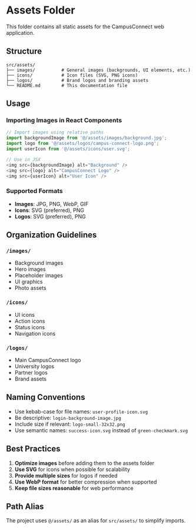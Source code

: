 # Assets Folder

This folder contains all static assets for the CampusConnect web application.

## Structure

```
src/assets/
├── images/          # General images (backgrounds, UI elements, etc.)
├── icons/           # Icon files (SVG, PNG icons)
├── logos/           # Brand logos and branding assets
└── README.md        # This documentation file
```

## Usage

### Importing Images in React Components

```typescript
// Import images using relative paths
import backgroundImage from '@/assets/images/background.jpg';
import logo from '@/assets/logos/campus-connect-logo.png';
import userIcon from '@/assets/icons/user.svg';

// Use in JSX
<img src={backgroundImage} alt="Background" />
<img src={logo} alt="CampusConnect Logo" />
<img src={userIcon} alt="User Icon" />
```

### Supported Formats

- **Images**: JPG, PNG, WebP, GIF
- **Icons**: SVG (preferred), PNG
- **Logos**: SVG (preferred), PNG

## Organization Guidelines

### `/images/`
- Background images
- Hero images
- Placeholder images
- UI graphics
- Photo assets

### `/icons/`
- UI icons
- Action icons
- Status icons
- Navigation icons

### `/logos/`
- Main CampusConnect logo
- University logos
- Partner logos
- Brand assets

## Naming Conventions

- Use kebab-case for file names: `user-profile-icon.svg`
- Be descriptive: `login-background-image.jpg`
- Include size if relevant: `logo-small-32x32.png`
- Use semantic names: `success-icon.svg` instead of `green-checkmark.svg`

## Best Practices

1. **Optimize images** before adding them to the assets folder
2. **Use SVG** for icons when possible for scalability
3. **Provide multiple sizes** for logos if needed
4. **Use WebP format** for better compression when supported
5. **Keep file sizes reasonable** for web performance

## Path Alias

The project uses `@/assets/` as an alias for `src/assets/` to simplify imports. 